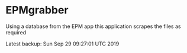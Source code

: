 # EPMgrabber
Using a database from the EPM app this application scrapes the files as required


Latest backup: Sun Sep 29 09:27:01 UTC 2019
